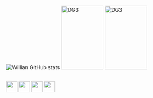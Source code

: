
![Willian GitHub stats](https://github-readme-stats.vercel.app/api?username=Willahelmourn&show_icons=true&theme=radical)    <img src="https://thumbs.gfycat.com/FocusedPreciousAfricanelephant-max-1mb.gif" alt="DG3" width="114,5" height="173"> <img src="https://i.pinimg.com/originals/a2/4e/87/a24e87a04c255414e33997dee34750b0.gif" alt="DG3" width="114,5" height="173">

##
  
<img src="https://cdn.jsdelivr.net/gh/devicons/devicon/icons/python/python-original.svg" width="30" height="30"/> <img src="https://cdn.jsdelivr.net/gh/devicons/devicon/icons/html5/html5-original.svg" width="30" height="30"/> <img src="https://cdn.jsdelivr.net/gh/devicons/devicon/icons/css3/css3-original.svg" width="30" height="30"/> <img src="https://cdn.jsdelivr.net/gh/devicons/devicon/icons/javascript/javascript-original.svg" width="30" height="30"/>
